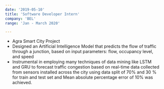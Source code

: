 ```yaml
---
date: '2019-05-10'
title: 'Software Developer Intern'
company: 'BEL'
range: 'Jan - March 2020'

---
```


- Agra Smart City Project
- Designed an Artificial Intelligence Model that predicts the flow of traffic through a junction, based on input parameters: flow, occupancy level, and speed
- Instrumental in employing many techniques of data mining like LSTM and GRU to forecast traffic congestion based on real-time data collected from sensors installed across the city using data split of 70% and 30 % for train and test set and Mean absolute percentage error of 10% was achieved.
